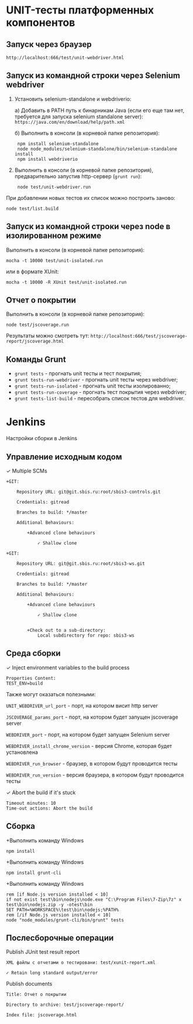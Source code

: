 # UNIT-тесты платформенных компонентов

## Запуск через браузер

`http://localhost:666/test/unit-webdriver.html`

## Запуск из командной строки через Selenium webdriver
1. Установить selenium-standalone и webdriverio:

    a) Добавить в PATH путь к бинарникам Java (если его еще там нет, требуется для запуска selenium standalone server): `https://java.com/en/download/help/path.xml`

    б) Выполнить в консоли (в корневой папке репозитория):

        npm install selenium-standalone
        node node_modules/selenium-standalone/bin/selenium-standalone install
        npm install webdriverio

2. Выполнить в консоли (в корневой папке репозитория), предварительно запустив http-сервер (`grunt run`):

        node test/unit-webdriver.run

При добавлении новых тестов их список можно построить заново:

    node test/list.build

## Запуск из командной строки через node в изолированном режиме
Выполнить в консоли (в корневой папке репозитория):

    mocha -t 10000 test/unit-isolated.run

или в формате XUnit:

    mocha -t 10000 -R XUnit test/unit-isolated.run

## Отчет о покрытии
Выполнить в консоли (в корневой папке репозитория):

    node test/jscoverage.run

Результаты можно смотреть тут:
`http://localhost:666/test/jscoverage-report/jscoverage.html`

## Команды Grunt
- `grunt tests` - прогнать unit тесты и тест покрытия;
- `grunt tests-run-webdriver` - прогнать unit тесты через webdriver;
- `grunt tests-run-isolated` - прогнать unit тесты изолированно;
- `grunt tests-run-coverage` - прогнать тест покрытия через webdriver;
- `grunt tests-list-build` - пересобрать список тестов для webdriver.


# Jenkins
Настройки сборки в Jenkins

## Управление исходным кодом
✓ Multiple SCMs

    +GIT:

        Repository URL: git@git.sbis.ru:root/sbis3-controls.git

        Credentials: gitread

        Branches to build: */master

        Additional Behaviours:

            +Advanced clone behaviours

                ✓ Shallow clone

    +GIT:

        Repository URL: git@git.sbis.ru:root/sbis3-ws.git

        Credentials: gitread

        Branches to build: */master

        Additional Behaviours:

            +Advanced clone behaviours

                ✓ Shallow clone


            +Check out to a sub-directory:
                Local subdirectory for repo: sbis3-ws

## Среда сборки
✓ Inject environment variables to the build process

    Properties Content:
    TEST_ENV=build

Также могут оказаться полезными:

`UNIT_WEBDRIVER_url_port` - порт, на котором висит http server

`JSCOVERAGE_params_port` - порт, на котором будет запущен jscoverage server

`WEBDRIVER_port` - порт, на котором будет запущен Selenium server

`WEBDRIVER_install_chrome_version` - версия Chromе, которая будет установлена

`WEBDRIVER_run_browser` - браузер, в котором будут проводится тесты

`WEBDRIVER_run_version` - версия браузера, в котором будут проводится тесты


✓ Abort the build if it's stuck

    Timeout minutes: 10
    Time-out actions: Abort the build

## Сборка
+Выполнить команду Windows

    npm install

+Выполнить команду Windows

    npm install grunt-cli

+Выполнить команду Windows

    rem [if Node.js version installed < 10]
    if not exist test\bin\nodejs\node.exe "C:\Program Files\7-Zip\7z" x test\bin\nodejs.zip -y -otest\bin
    SET PATH=%WORKSPACE%\test\bin\nodejs;%PATH%
    rem [/if Node.js version installed < 10]
    node "node_modules/grunt-cli/bin/grunt" tests

## Послесборочные операции
Publish JUnit test result report

    XML файлы с отчетами о тестировани: test/xunit-report.xml

    ✓ Retain long standard output/error

Publish documents

    Title: Отчет о покрытии

    Directory to archive: test/jscoverage-report/

    Index file: jscoverage.html

